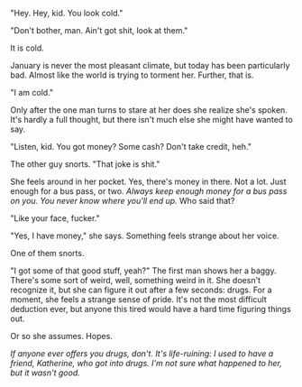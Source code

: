 "Hey. Hey, kid. You look cold."

"Don't bother, man. Ain't got shit, look at them."

It is cold. 

January is never the most pleasant climate, but today has been particularly bad. Almost like the world is trying to torment her. Further, that is.

"I am cold."

Only after the one man turns to stare at her does she realize she's spoken. It's hardly a full thought, but there isn't much else she might have wanted to say. 

"Listen, kid. You got money? Some cash? Don't take credit, heh."

The other guy snorts. "That joke is shit."

She feels around in her pocket. Yes, there's money in there. Not a lot. Just enough for a bus pass, or two. *Always keep enough money for a bus pass on you. You never know where you'll end up.* Who said that?

"Like your face, fucker."

"Yes, I have money," she says. Something feels strange about her voice. 

One of them snorts. 

"I got some of that good stuff, yeah?" The first man shows her a baggy. There's some sort of weird, well, something weird in it. She doesn't recognize it, but she can figure it out after a few seconds: drugs. For a moment, she feels a strange sense of pride. It's not the most difficult deduction ever, but anyone this tired would have a hard time figuring things out.

Or so she assumes. Hopes.

*If anyone ever offers you drugs, don't.* *It's life-ruining: I used to have a friend, Katherine, who got into drugs. I'm not sure what happened to her, but it wasn't good.*

